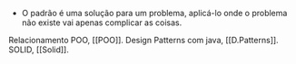 
- O padrão é uma solução para um problema, aplicá-lo onde o problema não existe vai apenas complicar as coisas.


Relacionamento POO, [[POO]].
Design Patterns com java, [[D.Patterns]].
SOLID, [[Solid]].